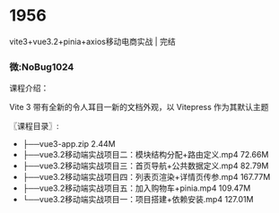 # 1956
vite3+vue3.2+pinia+axios移动电商实战 | 完结
### 微:NoBug1024 


课程介绍：

 Vite 3 带有全新的令人耳目一新的文档外观，以 Vitepress 作为其默认主题


〖课程目录〗:

- ├──vue3-app.zip  2.44M
- ├──vue3.2移动端实战项目二：模块结构分配+路由定义.mp4  72.66M
- ├──vue3.2移动端实战项目三：首页导航+公共数据定义.mp4  82.79M
- ├──vue3.2移动端实战项目四：列表页渲染+详情页传参.mp4  167.77M
- ├──vue3.2移动端实战项目五：加入购物车+pinia.mp4  109.47M
- └──vue3.2移动端实战项目一：项目搭建+依赖安装.mp4  127.01M
